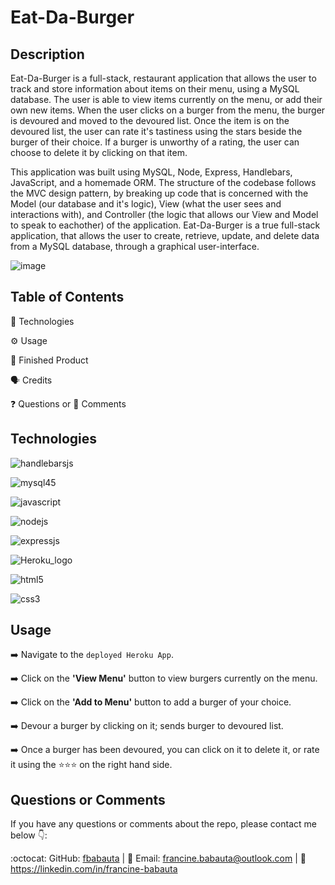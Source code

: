 # Eat-Da-Burger

## Description

Eat-Da-Burger is a full-stack, restaurant application that allows the user to track and store information about items on their menu, using a MySQL database. The user is able to view items currently on the menu, or add their own new items. When the user clicks on a burger from the menu, the burger is devoured and moved to the devoured list. Once the item is on the devoured list, the user can rate it's tastiness using the stars beside the burger of their choice. If a burger is unworthy of a rating, the user can choose to delete it by clicking on that item. 

This application was built using MySQL, Node, Express, Handlebars, JavaScript, and a homemade ORM. The structure of the codebase follows the MVC design pattern, by breaking up code that is concerned with the Model (our database and it's logic), View (what the user sees and interactions with), and Controller (the logic that allows our View and Model to speak to eachother) of the application. Eat-Da-Burger is a true full-stack application, that allows the user to create, retrieve, update, and delete data from a MySQL database, through a graphical user-interface. 

![image](https://user-images.githubusercontent.com/70370805/104816977-4dce1700-57d3-11eb-899b-3c9957e3dd4f.png)

## Table of Contents

🔧 Technologies

⚙️ Usage

🎉 Finished Product

🗣️ Credits

❓ Questions or 💬 Comments

## Technologies 

![handlebarsjs](https://user-images.githubusercontent.com/70370805/104286496-f7c34180-5469-11eb-94e1-130768025c0d.png)

![mysql45](https://user-images.githubusercontent.com/70370805/104286500-fa259b80-5469-11eb-841c-2a884f8c131f.jpg)

![javascript](https://user-images.githubusercontent.com/70370805/104287167-eaf31d80-546a-11eb-862f-cdb1877c73b2.jpg)

![nodejs](https://user-images.githubusercontent.com/70370805/104287546-74a2eb00-546b-11eb-8e99-f85f565d661e.png)

![expressjs](https://user-images.githubusercontent.com/70370805/104287935-01e63f80-546c-11eb-908b-d554d799720e.png)

![Heroku_logo](https://user-images.githubusercontent.com/70370805/104288486-b5e7ca80-546c-11eb-9b7c-61881b128c81.png)

![html5](https://user-images.githubusercontent.com/70370805/104288851-34dd0300-546d-11eb-9ce3-91ccceef233f.png)

![css3](https://user-images.githubusercontent.com/70370805/104289784-6a362080-546e-11eb-9fad-d8e929980297.jpg)

## Usage

➡️ Navigate to the `deployed Heroku App`. 

➡️ Click on the <b>'View Menu'</b> button to view burgers currently on the menu. 

➡️ Click on the <b>'Add to Menu'</b> button to add a burger of your choice.  

➡️ Devour a burger by clicking on it; sends burger to devoured list. 

➡️ Once a burger has been devoured, you can click on it to delete it, or rate it using the ⭐⭐⭐ on the right hand side. 

## Questions or Comments

If you have any questions or comments about the repo, please contact me below 👇:

:octocat: GitHub: [fbabauta](https://github.com/fbabauta) | :email: Email: francine.babauta@outlook.com | :link: https://linkedin.com/in/francine-babauta

